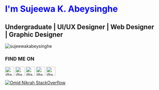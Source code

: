 <p>
<h1 align="left" style="color:blue;">I'm Sujeewa K. Abeysinghe</h1>
<h2>Undergraduate | UI/UX Designer | Web Designer | Graphic Designer </h2>
</p>

<p align="left"> <img src="https://komarev.com/ghpvc/?username=sujeewakabeysinghe" alt="sujeewakabeysinghe" /></p>
<p align="left">
<h3 align="left">FIND ME ON</h3>
<a href="https://linkedin.com/in/sujeewakabeysinghe/" target="blank"><img align="center" src="https://cdn.jsdelivr.net/npm/simple-icons@3.0.1/icons/linkedin.svg" alt="@sujeewakabeysinghe" padding="10" height="30" width="30" /></a>
<a href="https://www.behance.net/sujeewakabeysinghe" target="blank"><img align="center" src="https://cdn.jsdelivr.net/npm/simple-icons@3.0.1/icons/behance.svg" alt="@sujeewakabeysinghe" padding="10" height="30" width="30" /></a>
<a href="https://dribbble.com/sujeewakabeysinghe" target="blank"><img align="center" src="https://cdn.jsdelivr.net/npm/simple-icons@3.0.1/icons/dribbble.svg" alt="@sujeewakabeysinghe" padding="10" height="30" width="30" /></a>
<a href="https://www.facebook.com/sujeewakabeysinghe" target="blank"><img align="center" src="https://cdn.jsdelivr.net/npm/simple-icons@3.0.1/icons/facebook.svg" alt="@sujeewakabeysinghe" padding="10" height="30" width="30" /></a>
<a href="https://www.instagram.com/sujeewakabeysinghe" target="blank"><img align="center" src="https://cdn.jsdelivr.net/npm/simple-icons@3.0.1/icons/instagram.svg" alt="@sujeewakabeysinghe" padding="100" height="30" width="30" /></a>

[![Omid Nikrah StackOverflow](https://github-readme-stackoverflow.vercel.app/?userID=9439677)](https://stackoverflow.com/users/9439677/sujeewa-k-abeysinghe)
</p>
